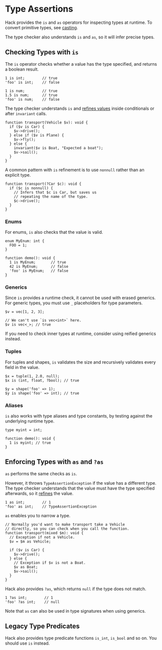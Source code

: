 # Type Assertions

Hack provides the `is` and `as` operators for inspecting types at
runtime. To convert primitive types, see [casting](/hack/expressions-and-operators/casting).

The type checker also understands `is` and `as`, so it will infer
precise types.

## Checking Types with `is`

The `is` operator checks whether a value has the type specified, and
returns a boolean result.

```hack
1 is int;        // true
'foo' is int;    // false

1 is num;        // true
1.5 is num;      // true
'foo' is num;    // false
```

The type checker understands `is` and [refines
values](/hack/types/type-refinement) inside conditionals or after
`invariant` calls.

```hack no-extract
function transport(Vehicle $v): void {
  if ($v is Car) {
    $v->drive();
  } else if ($v is Plane) {
    $v->fly();
  } else {
    invariant($v is Boat, "Expected a boat");
    $v->sail();
  }
}
```

A common pattern with `is` refinement is to use `nonnull` rather than
an explicit type.

``` Hack no-extract
function transport(?Car $c): void {
  if ($c is nonnull) {
    // Infers that $c is Car, but saves us
    // repeating the name of the type.
    $c->drive();
  }
}
```

### Enums

For enums, `is` also checks that the value is valid.

```hack
enum MyEnum: int {
  FOO = 1;
}

function demo(): void {
  1 is MyEnum;       // true
  42 is MyEnum;      // false
  'foo' is MyEnum;   // false
}
```

### Generics

Since `is` provides a runtime check, it cannot be used with erased
generics. For generic types, you must use `_` placeholders for type
parameters.

```
$v = vec[1, 2, 3];

// We can't use `is vec<int>` here.
$v is vec<_>; // true
```

If you need to check inner types at runtime, consider using reified
generics instead.

### Tuples

For tuples and shapes, `is` validates the size and recursively validates every field in the value.

```hack
$x = tuple(1, 2.0, null);
$x is (int, float, ?bool); // true

$y = shape('foo' => 1);
$y is shape('foo' => int); // true
```

### Aliases

`is` also works with type aliases and type constants, by testing
against the underlying runtime type.

``` Hack
type myint = int;

function demo(): void {
  1 is myint; // true
}
```

## Enforcing Types with `as` and `?as`

`as` performs the same checks as `is`.

However, it throws `TypeAssertionException` if the value has a
different type. The type checker understands that the value must have
the type specified afterwards, so it
[refines](/hack/types/type-refinement) the value.

```hack
1 as int;        // 1
'foo' as int;    // TypeAssertionException
```

`as` enables you to narrow a type.

```hack no-extract
// Normally you'd want to make transport take a Vehicle
// directly, so you can check when you call the function.
function transport(mixed $m): void {
  // Exception if not a Vehicle.
  $v = $m as Vehicle;

  if ($v is Car) {
    $v->drive();
  } else {
    // Exception if $v is not a Boat.
    $v as Boat;
    $v->sail();
  }
}
```

Hack also provides `?as`, which returns `null` if the type does not match.


```hack
1 ?as int;        // 1
'foo' ?as int;    // null
```

Note that `as` can also be used in type signatures when using
generics.

## Legacy Type Predicates

Hack also provides type predicate functions `is_int`, `is_bool` and so
on. You should use `is` instead.
